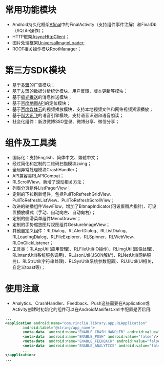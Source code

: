 常用功能模块
==========
* Android持久化框架[Afinal](https://github.com/RincLiu/afinal)中的FinalActivity（支持组件事件注解）和FinalDb（SQLite操作）；
* HTTP框架[AsyncHttpClient](https://github.com/loopj/android-async-http)；
* 图片处理框架[UniversalImageLoader](https://github.com/nostra13/Android-Universal-Image-Loader);
* ROOT相关操作模块[RootManager](https://github.com/Chrisplus/RootManager)；

第三方SDK模块
==========
* 基于[多盟](http://www.duomeng.net/developers/developers.htm)的广告模块；
* 基于[友盟](http://www.umeng.com)的数据分析统计模块、用户反馈、版本更新等模块；
* 基于[极光推送](http://www.jpush.cn/)的消息推送模块；
* 基于[百度地图API](http://developer.baidu.com/map/)的定位模块；
* 基于[百度媒体云](http://developer.baidu.com/wiki/index.php?title=docs/cplat/media)的视频播放模块，支持本地视频文件和网络视频资源播放；
* 基于[科大讯飞](http://open.voicecloud.cn/developer.php)的语音引擎模块，支持语音识别和语音朗读；
* 社会化组件：新浪微博SSO登录、微博分享、微信分享；

组件及工具类
==========
* 国际化：支持English、简体中文、繁體中文；
* 经过简化和定制的二维码扫描模块zxing；
* 全局异常处理模块CrashHandler；
* API兼容类RLAPICompat；
* RLScrollView，新增了滚动相关方法；
* 列表分页组件ListPagerView；
* 定制的下拉刷新组件，包括PullToRefreshGridView、PullToRefreshListView、PullToRefreshScrollView；
* 改进的轮播组件ViewFlow，增加了BitmapIndicator(可设置图片指针)、可设置播放模式（手动、自动向左、自动向右）；
* 定制的侧滑菜单组件MenuDrawer；
* 定制的手势缩放图片视图组件GestureImageView；
* 其他自定义组件：RLDialog、RLAlertDialog、RLListDialog、RLLoadingDialog、RLFileExplorer、RLSpinner、RLWebView、RLOnClickListener；
* 工具类：RLAppUtil(应用管理)、RLFileUtil(IO操作)、RLImgUtil(图像处理)、RLIntentUtil(系统服务调用)、RLJsonUtil(JSON解析)、RLNetUtil(网络服务)、RLStrUtil(字符串处理)、RLSysUtil(系统参数配置)、RLUiUtil(UI相关，自定义toast等)；

使用注意
==========
* Analytics、CrashHandler、Feedback、Push这些需要在Application或Activity创建时初始化的组件可以在AndroidManifest.xml中配置是否启用:

```xml
...
<application android:name="com.rincliu.library.app.RLApplication" 
        android:label="@string/app_name">
        <meta-data  android:name="ENABLE_CRASH_HANDLER" android:value="true"/>
        <meta-data  android:name="ENABLE_PUSH" android:value="false"/>
        <meta-data  android:name="ENABLE_FEEDBACK" android:value="false"/>
        <meta-data  android:name="ENABLE_ANALYTICS" android:value="false"/>
        ...
</application>
...
```
